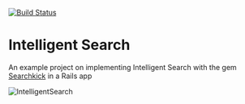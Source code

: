 [![Build Status](https://semaphoreci.com/api/v1/ortegacmanuel/global-sloppy-search/branches/master/badge.svg)](https://semaphoreci.com/ortegacmanuel/global-sloppy-search)

# Intelligent Search

An example project on implementing Intelligent Search with the gem [Searchkick](https://github.com/ankane/searchkick) in a Rails app

![IntelligentSearch](https://gitlab.com/ortegacmanuel/global-sloppy-search/raw/master/docs/intelligent_search_searchkick.png)
